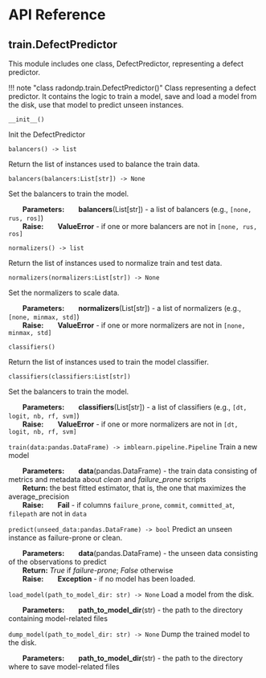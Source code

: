# API Reference

## train.DefectPredictor

This module includes one class, DefectPredictor, representing a defect predictor.

!!! note "class radondp.train.DefectPredictor()"
    Class representing a defect predictor. It contains the logic to train a model, save and load a model from the disk, use that model to predict unseen instances.
    
`__init__()`

Init the DefectPredictor
    
`balancers() -> list`

Return the list of instances used to balance the train data.

`balancers(balancers:List[str]) -> None`

Set the balancers to train the model.

&emsp;&emsp;**Parameters:**&emsp;&emsp;**balancers**(List[str]) - a list of balancers (e.g.,  `[none, rus, ros]`) <br>
&emsp;&emsp;**Raise:**&emsp;&emsp;**ValueError** - if one or more balancers are not in `[none, rus, ros]`


    
`normalizers() -> list`

Return the list of instances used to normalize train and test data.

`normalizers(normalizers:List[str]) -> None`

Set the normalizers to scale data.

&emsp;&emsp;**Parameters:**&emsp;&emsp;**normalizers**(List[str]) - a list of normalizers (e.g.,  `[none, minmax, std]`) <br>
&emsp;&emsp;**Raise:**&emsp;&emsp;**ValueError** - if one or more normalizers are not in `[none, minmax, std]`


    
`classifiers()`

Return the list of instances used to train the model classifier.

`classifiers(classifiers:List[str])`

Set the balancers to train the model.

&emsp;&emsp;**Parameters:**&emsp;&emsp;**classifiers**(List[str]) - a list of classifiers (e.g.,  `[dt, logit, nb, rf, svm]`) <br>
&emsp;&emsp;**Raise:**&emsp;&emsp;**ValueError** - if one or more normalizers are not in `[dt, logit, nb, rf, svm]`



`train(data:pandas.DataFrame) -> imblearn.pipeline.Pipeline`
Train a new model

&emsp;&emsp;**Parameters:**&emsp;&emsp;**data**(pandas.DataFrame) - the train data consisting of metrics and metadata about *clean* and *failure_prone* scripts <br>
&emsp;&emsp;**Return:** the best fitted estimator, that is, the one that maximizes the average_precision <br>
&emsp;&emsp;**Raise:**&emsp;&emsp;**Fail** - if columns `failure_prone`, `commit`, `committed_at`, `filepath` are not in `data`



`predict(unseed_data:pandas.DataFrame) -> bool`
Predict an unseen instance as failure-prone or clean.

&emsp;&emsp;**Parameters:**&emsp;&emsp;**data**(pandas.DataFrame) - the unseen data consisting of the observations to predict <br>
&emsp;&emsp;**Return:** *True* if *failure-prone*; *False* otherwise <br>
&emsp;&emsp;**Raise:**&emsp;&emsp;**Exception** - if no model has been loaded.



`load_model(path_to_model_dir: str) -> None`
Load a model from the disk.

&emsp;&emsp;**Parameters:**&emsp;&emsp;**path_to_model_dir**(str) - the path to the directory containing model-related files <br>



`dump_model(path_to_model_dir: str) -> None`
Dump the trained model to the disk.

&emsp;&emsp;**Parameters:**&emsp;&emsp;**path_to_model_dir**(str) - the path to the directory where to save model-related files <br>




